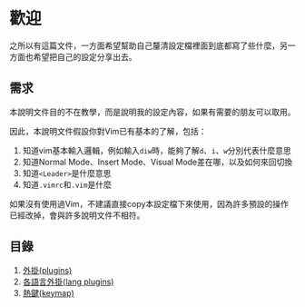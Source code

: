 # 歡迎

之所以有這篇文件，一方面希望幫助自己釐清設定檔裡面到底都寫了些什麼，另一方面也希望把自己的設定分享出去。

## 需求

本說明文件目的不在教學，而是說明我的設定內容，如果有需要的朋友可以取用。

因此，本說明文件假設你對Vim已有基本的了解，包括：

1. 知道vim基本輸入邏輯，例如輸入`diw`時，能夠了解`d`、`i`、`w`分別代表什麼意思
2. 知道Normal Mode、Insert Mode、Visual Mode差在哪，以及如何來回切換
3. 知道`<Leader>`是什麼意思
4. 知道`.vimrc`和`.vim`是什麼

如果沒有使用過Vim，不建議直接copy本設定檔下來使用，因為許多預設的操作已經改掉，會與許多說明文件不相符。

## 目錄

1. [外掛(plugins)](https://github.com/nkj20932/.vim/blob/master/document/plugins.md)
2. [各語言外掛(lang plugins)](https://github.com/nkj20932/.vim/blob/master/document/lang_plugins.md)
3. [熱鍵(keymap)](https://github.com/nkj20932/.vim/blob/master/document/keymap.md)

